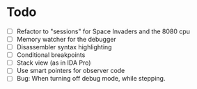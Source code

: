 # Todo

- [ ] Refactor to "sessions" for Space Invaders and the 8080 cpu
- [ ] Memory watcher for the debugger
- [ ] Disassembler syntax highlighting
- [ ] Conditional breakpoints
- [ ] Stack view (as in IDA Pro)
- [ ] Use smart pointers for observer code
- [ ] Bug: When turning off debug mode, while stepping.
